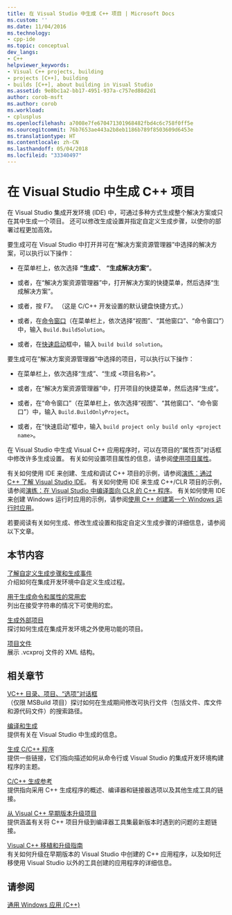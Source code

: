 ```yaml
---
title: 在 Visual Studio 中生成 C++ 项目 | Microsoft Docs
ms.custom: ''
ms.date: 11/04/2016
ms.technology:
- cpp-ide
ms.topic: conceptual
dev_langs:
- C++
helpviewer_keywords:
- Visual C++ projects, building
- projects [C++], building
- builds [C++], about building in Visual Studio
ms.assetid: 9e8bc1a2-bb17-4951-937a-c757ed88d2d1
author: corob-msft
ms.author: corob
ms.workload:
- cplusplus
ms.openlocfilehash: a7008e7fe670471301968482fbd4c6c758f0ff5e
ms.sourcegitcommit: 76b7653ae443a2b8eb1186b789f8503609d6453e
ms.translationtype: HT
ms.contentlocale: zh-CN
ms.lasthandoff: 05/04/2018
ms.locfileid: "33340497"
---
```

# <a name="building-c-projects-in-visual-studio"></a>在 Visual Studio 中生成 C++ 项目
在 Visual Studio 集成开发环境 (IDE) 中，可通过多种方式生成整个解决方案或只在其中生成一个项目。 还可以修改生成设置并指定自定义生成步骤，以使你的部署过程更加高效。  
  
 要生成可在 Visual Studio 中打开并可在“解决方案资源管理器”中选择的解决方案，可以执行以下操作：  
  
-   在菜单栏上，依次选择 **“生成”**、 **“生成解决方案”**。  
  
-   或者，在“解决方案资源管理器”中，打开解决方案的快捷菜单，然后选择“生成解决方案”。  
  
-   或者，按 F7。 （这是 C/C++ 开发设置的默认键盘快捷方式。）  
  
-   或者，在[命令窗口](/visualstudio/ide/reference/command-window)（在菜单栏上，依次选择“视图”、“其他窗口”、“命令窗口”）中，输入 `Build.BuildSolution`。  
  
-   或者，在[快速启动](/visualstudio/ide/reference/quick-launch-environment-options-dialog-box)框中，输入 `build build solution`。  
  
 要生成可在“解决方案资源管理器”中选择的项目，可以执行以下操作：  
  
-   在菜单栏上，依次选择“生成”、“生成 \<项目名称>”。  
  
-   或者，在“解决方案资源管理器”中，打开项目的快捷菜单，然后选择“生成”。  
  
-   或者，在“命令窗口”（在菜单栏上，依次选择“视图”、“其他窗口”、“命令窗口”）中，输入 `Build.BuildOnlyProject`。  
  
-   或者，在“快速启动”框中，输入 `build project only build only <project name>`。  
  
 在 Visual Studio 中生成 Visual C++ 应用程序时，可以在项目的“属性页”对话框中修改许多生成设置。 有关如何设置项目属性的信息，请参阅[使用项目属性](../ide/working-with-project-properties.md)。  
  
 有关如何使用 IDE 来创建、生成和调试 C++ 项目的示例，请参阅[演练：通过 C++ 了解 Visual Studio IDE](/visualstudio/ide/getting-started-with-cpp-in-visual-studio)。 有关如何使用 IDE 来生成 C++/CLR 项目的示例，请参阅[演练：在 Visual Studio 中编译面向 CLR 的 C++ 程序](../ide/walkthrough-compiling-a-cpp-program-that-targets-the-clr-in-visual-studio.md)。 有关如何使用 IDE 来创建 Windows 运行时应用的示例，请参阅[使用 C++ 创建第一个 Windows 运行时应用](http://msdn.microsoft.com/library/windows/apps/hh974580.aspx)。  
  
 若要阅读有关如何生成、修改生成设置和指定自定义生成步骤的详细信息，请参阅以下文章。  
  
## <a name="in-this-section"></a>本节内容  
 [了解自定义生成步骤和生成事件](../ide/understanding-custom-build-steps-and-build-events.md)  
 介绍如何在集成开发环境中自定义生成过程。  
  
 [用于生成命令和属性的常用宏](../ide/common-macros-for-build-commands-and-properties.md)  
 列出在接受字符串的情况下可使用的宏。  
  
 [生成外部项目](../ide/building-external-projects.md)  
 探讨如何生成在集成开发环境之外使用功能的项目。  
  
 [项目文件](../ide/project-files.md)  
 展示 .vcxproj 文件的 XML 结构。  
  
## <a name="related-sections"></a>相关章节  
 [VC++ 目录、项目、“选项”对话框](vcpp-directories-property-page.md)  
 （仅限 MSBuild 项目）探讨如何在生成期间修改可执行文件（包括文件、库文件和源代码文件）的搜索路径。  
  
 [编译和生成](/visualstudio/ide/compiling-and-building-in-visual-studio)  
 提供有关在 Visual Studio 中生成的信息。  
  
 [生成 C/C++ 程序](../build/building-c-cpp-programs.md)  
 提供一些链接，它们指向描述如何从命令行或 Visual Studio 的集成开发环境构建程序的主题。  
  
 [C/C++ 生成参考](../build/reference/c-cpp-building-reference.md)  
 提供指向采用 C++ 生成程序的概述、编译器和链接器选项以及其他生成工具的链接。  
  
 [从 Visual C++ 早期版本升级项目](../porting/upgrading-projects-from-earlier-versions-of-visual-cpp.md)  
 提供涵盖有关将 C++ 项目升级到编译器工具集最新版本时遇到的问题的主题链接。  
  
[Visual C++ 移植和升级指南](../porting/visual-cpp-porting-and-upgrading-guide.md)  
  有关如何升级在早期版本的 Visual Studio 中创建的 C++ 应用程序，以及如何迁移使用 Visual Studio 以外的工具创建的应用程序的详细信息。  
  
## <a name="see-also"></a>请参阅  
 [通用 Windows 应用 (C++)](../windows/universal-windows-apps-cpp.md)